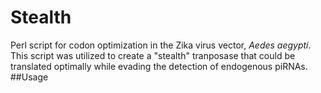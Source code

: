 # Stealth
Perl script for codon optimization in the Zika virus vector, *Aedes aegypti*.  This script was utilized to create a "stealth" tranposase that could be translated optimally while evading the detection of endogenous piRNAs.
##Usage

